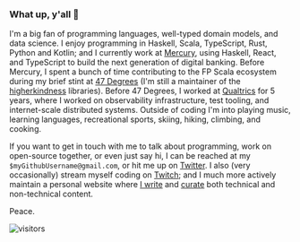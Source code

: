 ### What up, y'all 👋

I'm a big fan of programming languages, well-typed domain models, and data science.  I enjoy programming in Haskell, Scala, TypeScript, Rust, Python and Kotlin; and I currently work at [Mercury](https://mercury.com/), using Haskell, React, and TypeScript to build the next generation of digital banking.  Before Mercury, I spent a bunch of time contributing to the FP Scala ecosystem during my brief stint at [47 Degrees](https://47degrees.github.io/org/) (I'm still a maintainer of the [higherkindness](https://github.com/higherkindness) libraries).  Before 47 Degrees, I worked at [Qualtrics](https://www.qualtrics.com/qualtrics-life/why-qualtrics-dylan-martin-software-engineer-seattle-wa/) for 5 years, where I worked on observability infrastructure, test tooling, and internet-scale distributed systems.  Outside of coding I'm into playing music, learning languages, recreational sports, skiing, hiking, climbing, and cooking.

If you want to get in touch with me to talk about programming, work on open-source together, or even just say hi, I can be reached at my `$myGithubUsername@gmail.com`, or hit me up on [Twitter](https://twitter.com/dmarticus/).  I also (very occasionally) stream myself coding on [Twitch](https://www.twitch.tv/dmarticus); and I much more actively maintain a personal website where [I write](https://dylanamartin.com/blog.html) and [curate](https://dylanamartin.com/reading.html) both technical and non-technical content.

Peace.

![visitors](https://visitor-badge.laobi.icu/badge?page_id=dmarticus.dmarticus)
<!--
**dmarticus/dmarticus** is a ✨ _special_ ✨ repository because its `README.md` (this file) appears on your GitHub profile.

Here are some ideas to get you started:

- 🔭 I’m currently working on ...
- 🌱 I’m currently learning ...
- 👯 I’m looking to collaborate on ...
- 🤔 I’m looking for help with ...
- 💬 Ask me about ...
- 📫 How to reach me: ...
- 😄 Pronouns: ...
- ⚡ Fun fact: ...
-->
